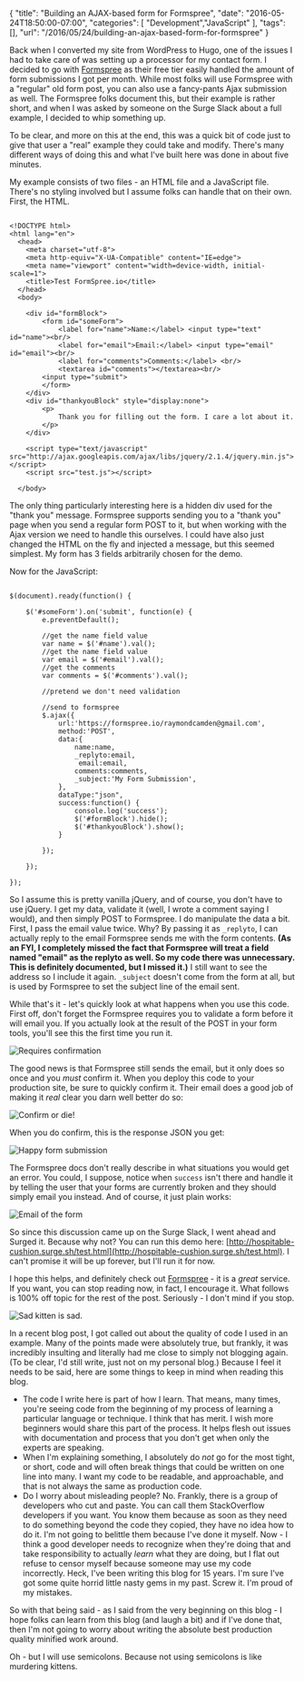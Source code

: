 
{
	"title": "Building an AJAX-based form for Formspree",
	"date": "2016-05-24T18:50:00-07:00",
	"categories": [
		"Development","JavaScript"
	],
	"tags": [],
	"url": "/2016/05/24/building-an-ajax-based-form-for-formspree"
}

Back when I converted my site from WordPress to Hugo, one of the issues I had to take care of was setting up a processor for my contact form. I decided to go with [Formspree](https://formspree.io) as their free tier easily handled the amount of form submissions I got per month. While most folks will use Formspree with a "regular" old form post, you can also use a fancy-pants Ajax submission as well. The Formspree folks document this, but their example is rather short, and when I was asked by someone on the Surge Slack about a full example, I decided to whip something up.

<!--more-->

To be clear, and more on this at the end, this was a quick bit of code just to give that user a "real" example they could take and modify. There's many different ways of doing this and what I've built here was done in about five minutes.

My example consists of two files - an HTML file and a JavaScript file. There's no styling involved but I assume folks can handle that on their own. First, the HTML.

<pre><code class="language-markup">
&lt;!DOCTYPE html&gt;
&lt;html lang=&quot;en&quot;&gt;
  &lt;head&gt;
	&lt;meta charset=&quot;utf-8&quot;&gt;
	&lt;meta http-equiv=&quot;X-UA-Compatible&quot; content=&quot;IE=edge&quot;&gt;
	&lt;meta name=&quot;viewport&quot; content=&quot;width=device-width, initial-scale=1&quot;&gt;
	&lt;title&gt;Test FormSpree.io&lt;&#x2F;title&gt;
  &lt;&#x2F;head&gt;
  &lt;body&gt;
	  
	&lt;div id=&quot;formBlock&quot;&gt;
		&lt;form id=&quot;someForm&quot;&gt;
			&lt;label for=&quot;name&quot;&gt;Name:&lt;&#x2F;label&gt; &lt;input type=&quot;text&quot; id=&quot;name&quot;&gt;&lt;br&#x2F;&gt;
			&lt;label for=&quot;email&quot;&gt;Email:&lt;&#x2F;label&gt; &lt;input type=&quot;email&quot; id=&quot;email&quot;&gt;&lt;br&#x2F;&gt;
			&lt;label for=&quot;comments&quot;&gt;Comments:&lt;&#x2F;label&gt; &lt;br&#x2F;&gt;
			&lt;textarea id=&quot;comments&quot;&gt;&lt;&#x2F;textarea&gt;&lt;br&#x2F;&gt;
		&lt;input type=&quot;submit&quot;&gt;
		&lt;&#x2F;form&gt;
	&lt;&#x2F;div&gt;
	&lt;div id=&quot;thankyouBlock&quot; style=&quot;display:none&quot;&gt;
		&lt;p&gt;
			Thank you for filling out the form. I care a lot about it.
		&lt;&#x2F;p&gt;
	&lt;&#x2F;div&gt;
	
	&lt;script type=&quot;text&#x2F;javascript&quot; src=&quot;http:&#x2F;&#x2F;ajax.googleapis.com&#x2F;ajax&#x2F;libs&#x2F;jquery&#x2F;2.1.4&#x2F;jquery.min.js&quot;&gt;&lt;&#x2F;script&gt;
	&lt;script src=&quot;test.js&quot;&gt;&lt;&#x2F;script&gt;
	
  &lt;&#x2F;body&gt;
</code></pre>

The only thing particularly interesting here is a hidden div used for the "thank you" message. Formspree supports sending you to a "thank you" page when you send a regular form POST to it, but when working with the Ajax version we need to handle this ourselves. I could have also just changed the HTML on the fly and injected a message, but this seemed simplest. My form has 3 fields arbitrarily chosen for the demo. 

Now for the JavaScript:

<pre><code class="language-javascript">
$(document).ready(function() {

	$('#someForm').on('submit', function(e) {
		e.preventDefault();
		
		//get the name field value
		var name = $('#name').val();
		//get the name field value
		var email = $('#email').val();
		//get the comments
		var comments = $('#comments').val();
					
		//pretend we don't need validation
		
		//send to formspree
		$.ajax({
			url:'https://formspree.io/raymondcamden@gmail.com',
			method:'POST',
			data:{
				name:name,
				_replyto:email,
				 email:email,
				comments:comments,
				_subject:'My Form Submission',
			},
			dataType:"json",
			success:function() {
				console.log('success');	
				$('#formBlock').hide();
				$('#thankyouBlock').show();
			}	

		});		
		
	});

});	
</code></pre>

So I assume this is pretty vanilla jQuery, and of course, you don't have to use jQuery. I get my data, validate it (well, I wrote a comment saying I would), and then simply POST to Formspree. I do manipulate the data a bit. First, I pass the email value twice. Why? By passing it as `_replyto`, I can actually reply to the email Formspree sends me with the form contents. <strong>(As an FYI, I completely missed the fact that Formspree will treat a field named "email" as the replyto as well. So my code there was unnecessary. This is definitely documented, but I missed it.)</strong> I still want to see the address so I include it again. `_subject` doesn't come from the form at all, but is used by Formspree to set the subject line of the email sent.

While that's it - let's quickly look at what happens when you use this code. First off, don't forget the Formspree requires you to validate a form before it will email you. If you actually look at the result of the POST in your form tools, you'll see this the first time you run it.

<img src="https://static.raymondcamden.com/images/2016/05/forms_conf.jpg" class="imgborder" alt="Requires confirmation">

The good news is that Formspree still sends the email, but it only does so once and you *must* confirm it. When you deploy this code to your production site, be sure to quickly confirm it. Their email does a good job of making it *real* clear you darn well better do so:

<img src="https://static.raymondcamden.com/images/2016/05/forms3.jpg" class="imgborder" alt="Confirm or die!">

When you do confirm, this is the response JSON you get:

<img src="https://static.raymondcamden.com/images/2016/05/forms_good.jpg" class="imgborder" alt="Happy form submission">

The Formspree docs don't really describe in what situations you would get an error. You could, I suppose, notice when `success` isn't there and handle it by telling the user that your forms are currently broken and they should simply email you instead. And of course, it just plain works:

<img src="https://static.raymondcamden.com/images/2016/05/forms5.jpg" class="imgborder" alt="Email of the form">

So since this discussion came up on the Surge Slack, I went ahead and Surged it. Because why not? You can run this demo here: [http://hospitable-cushion.surge.sh/test.html](http://hospitable-cushion.surge.sh/test.html). I can't promise it will be up forever, but I'll run it for now.

I hope this helps, and definitely check out [Formspree](https://formspree.io) - it is a *great* service. If you want, you can stop reading now, in fact, I encourage it. What follows is 100% off topic for the rest of the post.  Seriously - I don't mind if you stop.

<img src="https://static.raymondcamden.com/images/2016/05/sadkitten.jpg" class="imgborder" alt="Sad kitten is sad.">

In a recent blog post, I got called out about the quality of code I used in an example. Many of the points made were absolutely true, but frankly, it was incredibly insulting and literally had me close to simply not blogging again. (To be clear, I'd still write, just not on my personal blog.) Because I feel it needs to be said, here are some things to keep in mind when reading this blog.

* The code I write here is part of how I learn. That means, many times, you're seeing code from the beginning of my process of learning a particular language or technique. I think that has merit. I wish more beginners would share this part of the process. It helps flesh out issues with documentation and process that you don't get when only the experts are speaking.
* When I'm explaining something, I absolutely do *not* go for the most tight, or short, code and will often break things that could be written on one line into many. I want my code to be readable, and approachable, and that is not always the same as production code.
* Do I worry about misleading people? No. Frankly, there is a group of developers who cut and paste. You can call them StackOverflow developers if you want. You know them because as soon as they need to do something beyond the code they copied, they have no idea how to do it. I'm not going to belittle them because I've done it myself. Now - I think a good developer needs to recognize when they're doing that and take responsibility to actually *learn* what they are doing, but I flat out refuse to censor myself because someone may use my code incorrectly. Heck, I've been writing this blog for 15 years. I'm sure I've got some quite horrid little nasty gems in my past. Screw it. I'm proud of my mistakes. 

So with that being said - as I said from the very beginning on this blog - I hope folks can learn from this blog (and laugh a bit) and if I've done that, then I'm not going to worry about writing the absolute best production quality minified work around.

Oh - but I will use semicolons. Because not using semicolons is like murdering kittens.



